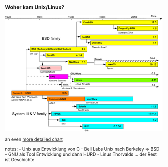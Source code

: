 ### Woher kam Unix/Linux?

![Unix Timeline](/images/unix_timeline.png)<!-- .element style="height: 500px; aspect-ratio: auto; width: auto; margin: 0 auto;" -->


an even <!-- .element style="font-size: 0.4em" -->
[more detailed chart](https://upload.wikimedia.org/wikipedia/commons/5/50/Unix_history-simple.png) <!-- .element target="_blank" -->

notes:
    - Unix aus Entwicklung von C
    - Bell Labs Unix nach Berkeley => BSD
    - GNU als Tool Entwicklung und dann HURD
    - Linus Thorvalds ... der Rest ist Geschichte